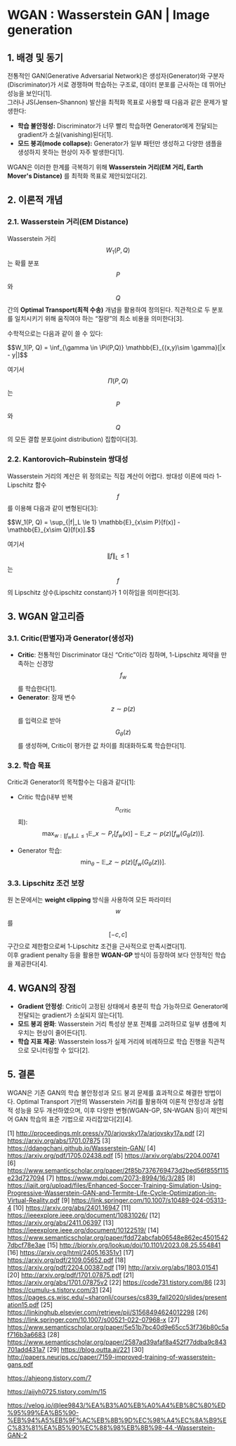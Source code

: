 
# WGAN : Wasserstein GAN | Image generation

## 1. 배경 및 동기
전통적인 GAN(Generative Adversarial Network)은 생성자(Generator)와 구분자(Discriminator)가 서로 경쟁하며 학습하는 구조로, 데이터 분포를 근사하는 데 뛰어난 성능을 보인다[1].  
그러나 JS(Jensen–Shannon) 발산을 최적화 목표로 사용할 때 다음과 같은 문제가 발생한다:  
- **학습 불안정성:** Discriminator가 너무 빨리 학습하면 Generator에게 전달되는 gradient가 소실(vanishing)된다[1].  
- **모드 붕괴(mode collapse):** Generator가 일부 패턴만 생성하고 다양한 샘플을 생성하지 못하는 현상이 자주 발생한다[1].

WGAN은 이러한 한계를 극복하기 위해 **Wasserstein 거리(EM 거리, Earth Mover's Distance)** 를 최적화 목표로 제안되었다[2].

## 2. 이론적 개념

### 2.1. Wasserstein 거리(EM Distance)
Wasserstein 거리 $$W_1(P, Q)$$는 확률 분포 $$P$$와 $$Q$$ 간의 **Optimal Transport(최적 수송)** 개념을 활용하여 정의된다. 직관적으로 두 분포를 일치시키기 위해 움직여야 하는 “질량”의 최소 비용을 의미한다[3].  

수학적으로는 다음과 같이 쓸 수 있다:  

$$W_1(P, Q) = \inf_{\gamma \in \Pi(P,Q)} \mathbb{E}_\{(x,y)\sim \gamma}[\|x - y\|]$$  

여기서 $$\Pi(P,Q)$$는 $$P$$와 $$Q$$의 모든 결합 분포(joint distribution) 집합이다[3].

### 2.2. Kantorovich–Rubinstein 쌍대성
Wasserstein 거리의 계산은 위 정의로는 직접 계산이 어렵다. 쌍대성 이론에 따라 1-Lipschitz 함수 $$f$$를 이용해 다음과 같이 변형된다[3]:  

$$W_1(P, Q) = \sup\_\{\|f\|_L \le 1} \mathbb{E}\_{x\sim P}[f(x)] - \mathbb{E}\_{x\sim Q}[f(x)].$$  

여기서 $$\|f\|_L \le 1$$는 $$f$$의 Lipschitz 상수(Lipschitz constant)가 1 이하임을 의미한다[3].

## 3. WGAN 알고리즘

### 3.1. Critic(판별자)과 Generator(생성자)
- **Critic**: 전통적인 Discriminator 대신 “Critic”이라 칭하며, 1-Lipschitz 제약을 만족하는 신경망 $$f_w$$를 학습한다[1].  
- **Generator**: 잠재 변수 $$z\sim p(z)$$를 입력으로 받아 $$G_\theta(z)$$를 생성하며, Critic이 평가한 값 차이를 최대화하도록 학습한다[1].  

### 3.2. 학습 목표
Critic과 Generator의 목적함수는 다음과 같다[1]:

- Critic 학습(내부 반복 $$n_{\text{critic}}$$회):
$$\max_{w:\|f_w\|\_L \le 1} \mathbb{E}\_{x\sim P_r}[f_w(x)] - \mathbb{E}\_{z\sim p(z)}[f_w(G_\theta(z))].$$
  
- Generator 학습:
$$\min_\theta  -\mathbb{E}\_{z\sim p(z)}[f_w(G_\theta(z))].$$

### 3.3. Lipschitz 조건 보장
원 논문에서는 **weight clipping** 방식을 사용하여 모든 파라미터 $$w$$를 $$[-c, c]$$ 구간으로 제한함으로써 1-Lipschitz 조건을 근사적으로 만족시켰다[1].  
이후 gradient penalty 등을 활용한 **WGAN-GP** 방식이 등장하여 보다 안정적인 학습을 제공한다[4].

## 4. WGAN의 장점
- **Gradient 안정성**: Critic이 고정된 상태에서 충분히 학습 가능하므로 Generator에 전달되는 gradient가 소실되지 않는다[1].  
- **모드 붕괴 완화**: Wasserstein 거리 특성상 분포 전체를 고려하므로 일부 샘플에 치우치는 현상이 줄어든다[1].  
- **학습 지표 제공**: Wasserstein loss가 실제 거리에 비례하므로 학습 진행을 직관적으로 모니터링할 수 있다[2].

## 5. 결론
WGAN은 기존 GAN의 학습 불안정성과 모드 붕괴 문제를 효과적으로 해결한 방법이다. Optimal Transport 기반의 Wasserstein 거리를 활용하여 이론적 안정성과 실험적 성능을 모두 개선하였으며, 이후 다양한 변형(WGAN-GP, SN-WGAN 등)이 제안되어 GAN 학습의 표준 기법으로 자리잡았다[2][4].

[1] http://proceedings.mlr.press/v70/arjovsky17a/arjovsky17a.pdf
[2] https://arxiv.org/abs/1701.07875
[3] https://ddangchani.github.io/Wasserstein-GAN/
[4] https://arxiv.org/pdf/1705.02438.pdf
[5] https://arxiv.org/abs/2204.00741
[6] https://www.semanticscholar.org/paper/2f85b7376769473d2bed56f855f115e23d727094
[7] https://www.mdpi.com/2073-8994/16/3/285
[8] https://iajit.org/upload/files/Enhanced-Soccer-Training-Simulation-Using-Progressive-Wasserstein-GAN-and-Termite-Life-Cycle-Optimization-in-Virtual-Reality.pdf
[9] https://link.springer.com/10.1007/s10489-024-05313-4
[10] https://arxiv.org/abs/2401.16947
[11] https://ieeexplore.ieee.org/document/10831026/
[12] https://arxiv.org/abs/2411.06397
[13] https://ieeexplore.ieee.org/document/10122519/
[14] https://www.semanticscholar.org/paper/fdd72abcfab06548e862ec45015427dbcf78e3ae
[15] http://biorxiv.org/lookup/doi/10.1101/2023.08.25.554841
[16] https://arxiv.org/html/2405.16351v1
[17] https://arxiv.org/pdf/2109.05652.pdf
[18] https://arxiv.org/pdf/2204.00387.pdf
[19] http://arxiv.org/abs/1803.01541
[20] http://arxiv.org/pdf/1701.07875.pdf
[21] https://arxiv.org/abs/1701.07875v2
[22] https://code731.tistory.com/86
[23] https://cumulu-s.tistory.com/31
[24] https://pages.cs.wisc.edu/~sharonli/courses/cs839_fall2020/slides/presentation15.pdf
[25] https://linkinghub.elsevier.com/retrieve/pii/S1568494624012298
[26] https://link.springer.com/10.1007/s00521-022-07968-x
[27] https://www.semanticscholar.org/paper/5e51b7bc40d9e65cc53f736b80c5af716b3a6683
[28] https://www.semanticscholar.org/paper/2587ad39afaf8a452f77ddba9c843701add431a7
[29] https://blog.outta.ai/221
[30] http://papers.neurips.cc/paper/7159-improved-training-of-wasserstein-gans.pdf

https://ahjeong.tistory.com/7

https://aijyh0725.tistory.com/m/15

https://velog.io/@lee9843/%EA%B3%A0%EB%A0%A4%EB%8C%80%ED%95%99%EA%B5%90-%EB%94%A5%EB%9F%AC%EB%8B%9D%EC%98%A4%EC%8A%B9%EC%83%81%EA%B5%90%EC%88%98%EB%8B%98-44.-Wasserstein-GAN-2
